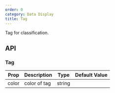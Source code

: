 ```yaml
---
order: 0
category: Data Display
title: Tag
---
```


Tag for classification.

## API

### Tag

| Prop | Description | Type | Default Value |
| --- | --- | --- | --- |
| color | color of tag | string | |
